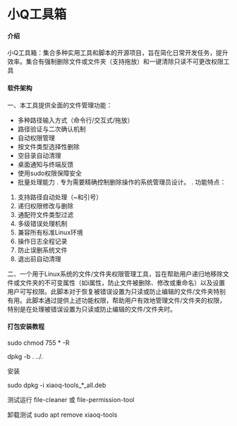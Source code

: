 # 小Q工具箱

#### 介绍
小Q工具箱：集合多种实用工具和脚本的开源项目，旨在简化日常开发任务，提升效率。集合有强制删除文件或文件夹（支持拖放）和一键清除只读不可更改权限工具

#### 软件架构
 一、本工具提供全面的文件管理功能：
  * 多种路径输入方式（命令行/交互式/拖放）
  * 路径验证与二次确认机制
  * 自动权限管理
  * 按文件类型选择性删除
  * 空目录自动清理
  * 桌面通知与终端反馈
  * 使用sudo权限保障安全
  * 批量处理能力
 .
 专为需要精确控制删除操作的系统管理员设计。
 .
 功能特点：
  1) 支持路径自动处理（~和引号）
  2) 递归权限修改与删除
  3) 通配符文件类型过滤
  4) 多级错误处理机制
  5) 兼容所有标准Linux环境
  6) 操作日志全程记录
  7) 防止误删系统文件
  8) 退出前自动清理

二、一个用于Linux系统的文件/文件夹权限管理工具，旨在帮助用户递归地移除文件或文件夹的不可变属性（如i属性，防止文件被删除、修改或重命名）以及设置用户可写权限。此脚本对于恢复被错误设置为只读或防止编辑的文件/文件夹特别有用。此脚本通过提供上述功能权限，帮助用户有效地管理文件/文件夹的权限，特别是在处理被错误设置为只读或防止编辑的文件/文件夹时。


#### 打包安装教程

sudo chmod 755 * -R

dpkg -b . ../.


安装

sudo dpkg -i xiaoq-tools_*_all.deb


测试运行
file-cleaner   或   file-permission-tool


卸载测试
sudo apt remove xiaoq-tools
